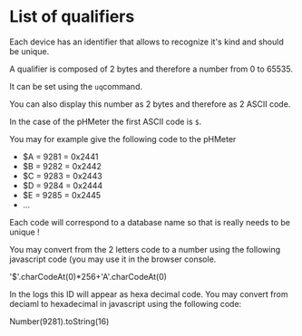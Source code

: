 # List of qualifiers

Each device has an identifier that allows to recognize it's kind and should be unique.

A qualifier is composed of 2 bytes and therefore a number from 0 to 65535.

It can be set using the `uq`command.

You can also display this number as 2 bytes and therefore as 2 ASCII code.

In the case of the pHMeter the first ASCII code is `$`.

You may for example give the following code to the pHMeter

* $A = 9281 = 0x2441
* $B = 9282 = 0x2442
* $C = 9283 = 0x2443
* $D = 9284 = 0x2444
* $E = 9285 = 0x2445
* ...

Each code will correspond to a database name so that is really needs to be unique !

You may convert from the 2 letters code to a number using the following javascript code (you may use it in the browser console.

'$'.charCodeAt(0)*256+'A'.charCodeAt(0)

In the logs this ID will appear as hexa decimal code. You may convert from deciaml to hexadecimal in javascript using the following code:

Number(9281).toString(16)
